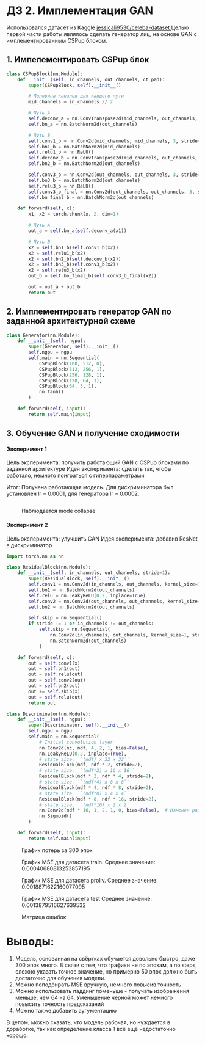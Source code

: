 # ДЗ 2. Имплементация GAN  

Использовался датасет из Kaggle [jessicali9530/celeba-dataset ](https://www.kaggle.com/datasets/jessicali9530/celeba-dataset) 
Целью первой части работы являлось сделать генератор лиц, на основе GAN с имплементированным CSPup блоком. 

## 1. Импелементировать CSPup блок

```python
class CSPupBlock(nn.Module):
    def __init__(self, in_channels, out_channels, ct_pad):
        super(CSPupBlock, self).__init__()

        # Половина каналов для каждого пути
        mid_channels = in_channels // 2

        # Путь A
        self.deconv_a = nn.ConvTranspose2d(mid_channels, out_channels, 4, 2, ct_pad)
        self.bn_a = nn.BatchNorm2d(out_channels)

        # Путь B
        self.conv1_b = nn.Conv2d(mid_channels, mid_channels, 3, stride=1, padding=1)
        self.bn1_b = nn.BatchNorm2d(mid_channels)
        self.relu1_b = nn.ReLU()
        self.deconv_b = nn.ConvTranspose2d(mid_channels, out_channels, 4, 2, ct_pad)
        self.bn2_b = nn.BatchNorm2d(out_channels)

        self.conv3_b = nn.Conv2d(out_channels, out_channels, 3, stride=1, padding=1)
        self.bn3_b = nn.BatchNorm2d(out_channels)
        self.relu3_b = nn.ReLU()
        self.conv3_b_final = nn.Conv2d(out_channels, out_channels, 3, stride=1, padding=1)
        self.bn_final_b = nn.BatchNorm2d(out_channels)

    def forward(self, x):
        x1, x2 = torch.chunk(x, 2, dim=1)

        # Путь A
        out_a = self.bn_a(self.deconv_a(x1))

        # Путь B
        x2 = self.bn1_b(self.conv1_b(x2))
        x2 = self.relu1_b(x2)
        x2 = self.bn2_b(self.deconv_b(x2))
        x2 = self.bn3_b(self.conv3_b(x2))
        x2 = self.relu3_b(x2)
        out_b = self.bn_final_b(self.conv3_b_final(x2))

        out = out_a + out_b
        return out
```


## 2. Имплементировать генератор GAN по заданной архитектурной схеме   

```python
class Generator(nn.Module):
    def __init__(self, ngpu):
        super(Generator, self).__init__()
        self.ngpu = ngpu
        self.main = nn.Sequential(
            CSPupBlock(100, 512, 0), 
            CSPupBlock(512, 256, 1),
            CSPupBlock(256, 128, 1),
            CSPupBlock(128, 64, 1),
            CSPupBlock(64, 3, 1),  
            nn.Tanh()
        )

    def forward(self, input):
        return self.main(input)
```

## 3. Обучение GAN и получение сходимости

#### Эксперимент 1
Цель эксперимента: получить работающий GAN с CSPup блоками по заданной архитектуре 
Идея эксперимента: сделать так, чтобы работало, немного поиграться с гиперпараметрами   

Итог: Получена работающая модель. Для дискриминатора был установлен lr = 0.0001, для генератора lr = 0.0002.


<figure>
  <img
  src="https://github.com/Uberwald/GAN_study/blob/homework_2/HW2/Experiment%201/Exp1.jpg"
  alt="">
</figure>   


<figure>
  <img
  src="https://github.com/Uberwald/GAN_study/blob/homework_2/HW2/Experiment%201/Exp1_results.jpg"
  alt="">
  <figcaption>Наблюдается mode collapse</figcaption>
</figure>  


#### Эксперимент 2
Цель эксперимента: улучшить GAN
Идея эксперимента: добавив ResNet в дискриминатор 
```python
import torch.nn as nn

class ResidualBlock(nn.Module):
    def __init__(self, in_channels, out_channels, stride=1):
        super(ResidualBlock, self).__init__()
        self.conv1 = nn.Conv2d(in_channels, out_channels, kernel_size=3, stride=stride, padding=1, bias=False)
        self.bn1 = nn.BatchNorm2d(out_channels)
        self.relu = nn.LeakyReLU(0.2, inplace=True)
        self.conv2 = nn.Conv2d(out_channels, out_channels, kernel_size=3, stride=1, padding=1, bias=False)
        self.bn2 = nn.BatchNorm2d(out_channels)

        self.skip = nn.Sequential()
        if stride != 1 or in_channels != out_channels:
            self.skip = nn.Sequential(
                nn.Conv2d(in_channels, out_channels, kernel_size=1, stride=stride, bias=False),
                nn.BatchNorm2d(out_channels)
            )

    def forward(self, x):
        out = self.conv1(x)
        out = self.bn1(out)
        out = self.relu(out)
        out = self.conv2(out)
        out = self.bn2(out)
        out += self.skip(x)
        out = self.relu(out)
        return out

class Discriminator(nn.Module):
    def __init__(self, ngpu):
        super(Discriminator, self).__init__()
        self.ngpu = ngpu
        self.main = nn.Sequential(
            # Initial convolution layer
            nn.Conv2d(nc, ndf, 4, 2, 1, bias=False),
            nn.LeakyReLU(0.2, inplace=True),
            # state size. ``(ndf) x 32 x 32``
            ResidualBlock(ndf, ndf * 2, stride=2),
            # state size. ``(ndf*2) x 16 x 16``
            ResidualBlock(ndf * 2, ndf * 4, stride=2),
            # state size. ``(ndf*4) x 8 x 8``
            ResidualBlock(ndf * 4, ndf * 8, stride=2),
            # state size. ``(ndf*8) x 4 x 4``
            ResidualBlock(ndf * 8, ndf * 16, stride=2),
            # state size. ``(ndf*16) x 2 x 2``
            nn.Conv2d(ndf * 16, 1, 2, 1, 0, bias=False),  # Изменен размер ядра на 2
            nn.Sigmoid()
        )

    def forward(self, input):
        return self.main(input)
```




<figure>
  <img
  src="https://github.com/Uberwald/GAN_study/blob/homework_2/HW2/Experiment%202/Exp2.jpg"
  alt="">
  <figcaption>График потерь за 300 эпох</figcaption>
</figure>   

<figure>
  <img
  src="https://github.com/Uberwald/GAN_study/blob/main/HW1/2.2.%20Experiment%202/MSE_train.png"
  alt="">
  <figcaption>График MSE для датасета train. Среднее значение: 0.00040680813253857195</figcaption>
</figure>  

<figure>
  <img
  src="https://github.com/Uberwald/GAN_study/blob/main/HW1/2.2.%20Experiment%202/MSE_proliv.png"
  alt="">
  <figcaption>График MSE для датасета proliv. Среднее значение: 0.0018871622160077095</figcaption>
</figure> 

<figure>
  <img
  src="https://github.com/Uberwald/GAN_study/blob/main/HW1/2.2.%20Experiment%202/MSE_test.png"
  alt="">
  <figcaption>График MSE для датасета test Среднее значение: 0.0013879516627639532</figcaption>
</figure>  

<figure>
  <img
  src="https://github.com/Uberwald/GAN_study/blob/main/HW1/2.2.%20Experiment%202/error%20matrix.jpg"
  alt="">
  <figcaption>Матрица ошибок</figcaption>
</figure>   

# Выводы:   
1) Модель, основанная на свёртках обучается довольно быстро, даже 300 эпох много. В связи с тем, что графики не по эпохам, а по steps, сложно указать точное значение, но примерно 50 эпох должно быть достаточно для обучения модели.
2) Можно поподбирать MSE вручную, немного повысив точность
3) Можно использовать паддинг поменьше - получать изображения меньше, чем 64 на 64. Уменьшение черной может немного повысить точность предсказаний
4) Можно также добавить аугументацию

В целом, можно сказать, что модель рабочая, но нуждается в доработке, так как определение класса 1 всё ещё недостаточно хорошо.



